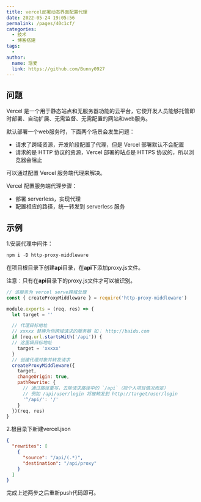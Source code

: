 ```yaml
---
title: vercel部署动态界面配置代理
date: 2022-05-24 19:05:56
permalink: /pages/40c1cf/
categories:
  - 技术
  - 博客搭建
tags:
  -
author:
  name: 瑶麦
  link: https://github.com/Bunny0927
---
```

## 问题
Vercel 是一个用于静态站点和无服务器功能的云平台，它使开发人员能够托管即时部署、自动扩展、无需监督、无需配置的网站和web服务。

默认部署一个web服务时，下面两个场景会发生问题：

  * 请求了跨域资源，开发阶段配置了代理，但是 Vercel 部署默认不会配置
  * 请求的是 HTTP 协议的资源，Vercel 部署的站点是 HTTPS 协议的，所以浏览器会阻止

可以通过配置 Vercel 服务端代理来解决。

Vercel 配置服务端代理步骤：

  * 部署 serverless，实现代理
  * 配置相应的路径，统一转发到 serverless 服务

## 示例
1.安装代理中间件：
```js
npm i -D http-proxy-middleware
```
在项目根目录下创建**api**目录，在**api**下添加proxy.js文件。

注意：只有在**api**目录下的proxy.js文件才可以被识别。
```js
// 该服务为 vercel serve跨域处理
const { createProxyMiddleware } = require('http-proxy-middleware')

module.exports = (req, res) => {
  let target = ''

  // 代理目标地址
  // xxxxx 替换为你跨域请求的服务器 如： http://baidu.com
  if (req.url.startsWith('/api')) {
  // 这里填目标地址
    target = 'xxxxx'
  }
  // 创建代理对象并转发请求
  createProxyMiddleware({
    target,
    changeOrigin: true,
    pathRewrite: {
      // 通过路径重写，去除请求路径中的 `/api`（视个人项目情况而定）
      // 例如 /api/user/login 将被转发到 http://target/user/login
      '^/api/': '/'
    }
  })(req, res)
}
```
2.根目录下新建vercel.json
```json
{
  "rewrites": [
    {
      "source": "/api/(.*)",
      "destination": "/api/proxy"
    }
  ]
}
```
完成上述两步之后重新push代码即可。
